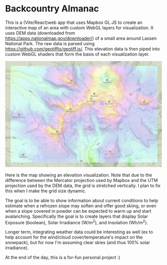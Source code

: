 # Backcountry Almanac

This is a (Vite/React)web app that uses Mapbox GL JS to create an interactive map of an area with custom WebGL layers for visualization. It uses DEM data (downloaded from https://apps.nationalmap.gov/downloader/) of a small area around Lassen National Park. The raw data is parsed using https://github.com/geotiffjs/geotiff.js/. This elevation data is then piped into custom WebGL shaders that form the basis of each visualization layer.

![A map of Lassen National Park, with a custom elevation layer rendered on top.](readme-lassen-elevation.png)

Here is the map showing an elevation visualization. Note that due to the difference between the Mercator projection used by Mapbox and the UTM projection used by the DEM data, the grid is stretched vertically. I plan to fix this when I make the grid size dynamic.

The goal is to be able to show information about current conditions to help estimate when a refrozen slope may soften and offer good skiing, or even when a slope covered in powder can be expected to warm up and start avalanching. Specifically the goal is to create layers that display Solar Exposure (boolean), Solar Irradiance (W/m<sup>2</sup>), and Insolation (Wh/m<sup>2</sup>).

Longer term, integrating weather data could be interesting as well (ex to help account for the wind/cloud cover/temperature's impact on the snowpack), but for now I'm assuming clear skies (and thus 100% solar irradiance).

At the end of the day, this is a for-fun personal project :)
